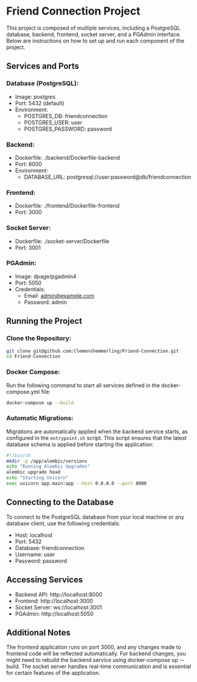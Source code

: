 # Friend Connection Project

This project is composed of multiple services, including a PostgreSQL database, backend, frontend, socket server, and a PGAdmin interface. Below are instructions on how to set up and run each component of the project.

## Services and Ports

### Database (PostgreSQL):

- Image: postgres
- Port: 5432 (default)
- Environment:
  - POSTGRES_DB: friendconnection
  - POSTGRES_USER: user
  - POSTGRES_PASSWORD: password

### Backend:

- Dockerfile: ./backend/Dockerfile-backend
- Port: 8000
- Environment:
  - DATABASE_URL: postgresql://user:password@db/friendconnection

### Frontend:

- Dockerfile: ./frontend/Dockerfile-frontend
- Port: 3000

### Socket Server:

- Dockerfile: ./socket-server/Dockerfile
- Port: 3001

### PGAdmin:

- Image: dpage/pgadmin4
- Port: 5050
- Credentials:
  - Email: admin@example.com
  - Password: admin

## Running the Project

### Clone the Repository:

```bash
git clone git@github.com:Clemenshemmerling/Friend-Connection.git
cd Friend-Connection
```

### Docker Compose:

Run the following command to start all services defined in the docker-compose.yml file:

```bash
docker-compose up --build
```

### Automatic Migrations:

Migrations are automatically applied when the backend service starts, as configured in the `entrypoint.sh` script. This script ensures that the latest database schema is applied before starting the application:

```bash
#!/bin/sh
mkdir -p /app/alembic/versions
echo "Running Alembic Upgrades"
alembic upgrade head
echo "Starting Uvicorn"
exec uvicorn app.main:app --host 0.0.0.0 --port 8000
```

## Connecting to the Database

To connect to the PostgreSQL database from your local machine or any database client, use the following credentials:

- Host: localhost
- Port: 5432
- Database: friendconnection
- Username: user
- Password: password

## Accessing Services

- Backend API: http://localhost:8000
- Frontend: http://localhost:3000
- Socket Server: ws://localhost:3001
- PGAdmin: http://localhost:5050

## Additional Notes

The frontend application runs on port 3000, and any changes made to frontend code will be reflected automatically.
For backend changes, you might need to rebuild the backend service using docker-compose up --build.
The socket server handles real-time communication and is essential for certain features of the application.

